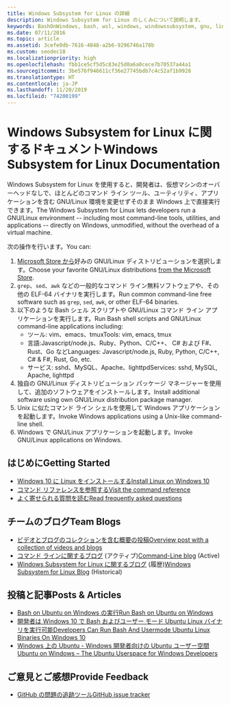 ```yaml
---
title: Windows Subsystem for Linux の詳細
description: Windows Subsystem for Linux のしくみについて説明します。
keywords: BashOnWindows, bash, wsl, windows, windowssubsystem, gnu, linux
ms.date: 07/11/2016
ms.topic: article
ms.assetid: 3cefe0db-7616-4848-a2b6-9296746a178b
ms.custom: seodec18
ms.localizationpriority: high
ms.openlocfilehash: fbb1ce5cf5d5c83e25d0a6a0cece7b70537a44a1
ms.sourcegitcommit: 3be576f946611cf36e27745bdb7c4c52af1b9928
ms.translationtype: HT
ms.contentlocale: ja-JP
ms.lasthandoff: 11/20/2019
ms.locfileid: "74200199"
---
```

# <a name="windows-subsystem-for-linux-documentation"></a><span data-ttu-id="d91fd-104">Windows Subsystem for Linux に関するドキュメント</span><span class="sxs-lookup"><span data-stu-id="d91fd-104">Windows Subsystem for Linux Documentation</span></span>

<span data-ttu-id="d91fd-105">Windows Subsystem for Linux を使用すると、開発者は、仮想マシンのオーバーヘッドなしで、ほとんどのコマンド ライン ツール、ユーティリティ、アプリケーションを含む GNU/Linux 環境を変更せずそのまま Windows 上で直接実行できます。</span><span class="sxs-lookup"><span data-stu-id="d91fd-105">The Windows Subsystem for Linux lets developers run a GNU/Linux environment -- including most command-line tools, utilities, and applications -- directly on Windows, unmodified, without the overhead of a virtual machine.</span></span>  

<span data-ttu-id="d91fd-106">次の操作を行います。</span><span class="sxs-lookup"><span data-stu-id="d91fd-106">You can:</span></span>

1. <span data-ttu-id="d91fd-107">[Microsoft Store から](https://aka.ms/wslstore)好みの GNU/Linux ディストリビューションを選択します。</span><span class="sxs-lookup"><span data-stu-id="d91fd-107">Choose your favorite GNU/Linux distributions [from the Microsoft Store](https://aka.ms/wslstore).</span></span>
1. <span data-ttu-id="d91fd-108">`grep`、`sed`、`awk` などの一般的なコマンド ライン無料ソフトウェアや、その他の ELF-64 バイナリを実行します。</span><span class="sxs-lookup"><span data-stu-id="d91fd-108">Run common command-line free software such as `grep`, `sed`, `awk`, or other ELF-64 binaries.</span></span> 
1. <span data-ttu-id="d91fd-109">以下のような Bash シェル スクリプトや GNU/Linux コマンド ライン アプリケーションを実行します。</span><span class="sxs-lookup"><span data-stu-id="d91fd-109">Run Bash shell scripts and GNU/Linux command-line applications including:</span></span>  
    * <span data-ttu-id="d91fd-110">ツール: vim、emacs、tmux</span><span class="sxs-lookup"><span data-stu-id="d91fd-110">Tools: vim, emacs, tmux</span></span>
    * <span data-ttu-id="d91fd-111">言語:Javascript/node.js、Ruby、Python、C/C++、 C# および F#、Rust、Go など</span><span class="sxs-lookup"><span data-stu-id="d91fd-111">Languages: Javascript/node.js, Ruby, Python, C/C++, C# & F#, Rust, Go, etc.</span></span>
    * <span data-ttu-id="d91fd-112">サービス: sshd、MySQL、Apache、lighttpd</span><span class="sxs-lookup"><span data-stu-id="d91fd-112">Services: sshd, MySQL, Apache, lighttpd</span></span>
1. <span data-ttu-id="d91fd-113">独自の GNU/Linux ディストリビューション パッケージ マネージャーを使用して、追加のソフトウェアをインストールします。</span><span class="sxs-lookup"><span data-stu-id="d91fd-113">Install additional software using own GNU/Linux distribution package manager.</span></span>
1. <span data-ttu-id="d91fd-114">Unix に似たコマンド ライン シェルを使用して Windows アプリケーションを起動します。</span><span class="sxs-lookup"><span data-stu-id="d91fd-114">Invoke Windows applications using a Unix-like command-line shell.</span></span>
1. <span data-ttu-id="d91fd-115">Windows で GNU/Linux アプリケーションを起動します。</span><span class="sxs-lookup"><span data-stu-id="d91fd-115">Invoke GNU/Linux applications on Windows.</span></span>

## <a name="getting-started"></a><span data-ttu-id="d91fd-116">はじめに</span><span class="sxs-lookup"><span data-stu-id="d91fd-116">Getting Started</span></span>

* [<span data-ttu-id="d91fd-117">Windows 10 に Linux をインストールする</span><span class="sxs-lookup"><span data-stu-id="d91fd-117">Install Linux on Windows 10</span></span>](install-win10.md)
* [<span data-ttu-id="d91fd-118">コマンド リファレンスを参照する</span><span class="sxs-lookup"><span data-stu-id="d91fd-118">Visit the command reference</span></span>](reference.md)
* [<span data-ttu-id="d91fd-119">よく寄せられる質問を読む</span><span class="sxs-lookup"><span data-stu-id="d91fd-119">Read frequently asked questions</span></span>](faq.md)

## <a name="team-blogs"></a><span data-ttu-id="d91fd-120">チームのブログ</span><span class="sxs-lookup"><span data-stu-id="d91fd-120">Team Blogs</span></span>
*  [<span data-ttu-id="d91fd-121">ビデオとブログのコレクションを含む概要の投稿</span><span class="sxs-lookup"><span data-stu-id="d91fd-121">Overview post with a collection of videos and blogs</span></span>](https://blogs.msdn.microsoft.com/commandline/learn-about-windows-console-and-windows-subsystem-for-linux-wsl/)
* <span data-ttu-id="d91fd-122">[コマンド ラインに関するブログ](https://blogs.msdn.microsoft.com/commandline/) (アクティブ)</span><span class="sxs-lookup"><span data-stu-id="d91fd-122">[Command-Line blog](https://blogs.msdn.microsoft.com/commandline/) (Active)</span></span>
* <span data-ttu-id="d91fd-123">[Windows Subsystem for Linux に関するブログ](https://blogs.msdn.microsoft.com/wsl/) (履歴)</span><span class="sxs-lookup"><span data-stu-id="d91fd-123">[Windows Subsystem for Linux Blog](https://blogs.msdn.microsoft.com/wsl/) (Historical)</span></span>

## <a name="posts--articles"></a><span data-ttu-id="d91fd-124">投稿と記事</span><span class="sxs-lookup"><span data-stu-id="d91fd-124">Posts & Articles</span></span>
* [<span data-ttu-id="d91fd-125">Bash on Ubuntu on Windows の実行</span><span class="sxs-lookup"><span data-stu-id="d91fd-125">Run Bash on Ubuntu on Windows</span></span>](https://blogs.windows.com/buildingapps/2016/03/30/run-bash-on-ubuntu-on-windows/)
* [<span data-ttu-id="d91fd-126">開発者は Windows 10 で Bash およびユーザー モード Ubuntu Linux バイナリを実行可能</span><span class="sxs-lookup"><span data-stu-id="d91fd-126">Developers Can Run Bash And Usermode Ubuntu Linux Binaries On Windows 10</span></span>](https://www.hanselman.com/blog/DevelopersCanRunBashShellAndUsermodeUbuntuLinuxBinariesOnWindows10.aspx)
* [<span data-ttu-id="d91fd-127">Windows 上の Ubuntu - Windows 開発者向けの Ubuntu ユーザー空間</span><span class="sxs-lookup"><span data-stu-id="d91fd-127">Ubuntu on Windows – The Ubuntu Userspace for Windows Developers</span></span>](https://insights.ubuntu.com/2016/03/30/ubuntu-on-windows-the-ubuntu-userspace-for-windows-developers/) 

## <a name="provide-feedback"></a><span data-ttu-id="d91fd-128">ご意見とご感想</span><span class="sxs-lookup"><span data-stu-id="d91fd-128">Provide Feedback</span></span>
* [<span data-ttu-id="d91fd-129">GitHub の問題の追跡ツール</span><span class="sxs-lookup"><span data-stu-id="d91fd-129">GitHub issue tracker</span></span>](https://github.com/Microsoft/BashOnWindows/issues)

